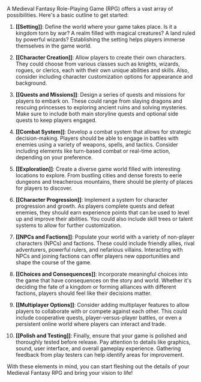 A Medieval Fantasy Role-Playing Game (RPG) offers a vast array of possibilities. Here's a basic outline to get started:

1. **[[Setting]]**: Define the world where your game takes place. Is it a kingdom torn by war? A realm filled with magical creatures? A land ruled by powerful wizards? Establishing the setting helps players immerse themselves in the game world.

2. **[[Character Creation]]**: Allow players to create their own characters. They could choose from various classes such as knights, wizards, rogues, or clerics, each with their own unique abilities and skills. Also, consider including character customization options for appearance and background.

3. **[[Quests and Missions]]**: Design a series of quests and missions for players to embark on. These could range from slaying dragons and rescuing princesses to exploring ancient ruins and solving mysteries. Make sure to include both main storyline quests and optional side quests to keep players engaged.

4. **[[Combat System]]**: Develop a combat system that allows for strategic decision-making. Players should be able to engage in battles with enemies using a variety of weapons, spells, and tactics. Consider including elements like turn-based combat or real-time action, depending on your preference.

5. **[[Exploration]]**: Create a diverse game world filled with interesting locations to explore. From bustling cities and dense forests to eerie dungeons and treacherous mountains, there should be plenty of places for players to discover.

6. **[[Character Progression]]**: Implement a system for character progression and growth. As players complete quests and defeat enemies, they should earn experience points that can be used to level up and improve their abilities. You could also include skill trees or talent systems to allow for further customization.

7. **[[NPCs and Factions]]**: Populate your world with a variety of non-player characters (NPCs) and factions. These could include friendly allies, rival adventurers, powerful rulers, and nefarious villains. Interacting with NPCs and joining factions can offer players new opportunities and shape the course of the game.

8. **[[Choices and Consequences]]**: Incorporate meaningful choices into the game that have consequences on the story and world. Whether it's deciding the fate of a kingdom or forming alliances with different factions, players should feel like their decisions matter.

9. **[[Multiplayer Options]]**: Consider adding multiplayer features to allow players to collaborate with or compete against each other. This could include cooperative quests, player-versus-player battles, or even a persistent online world where players can interact and trade.

10. **[[Polish and Testing]]**: Finally, ensure that your game is polished and thoroughly tested before release. Pay attention to details like graphics, sound, user interface, and overall gameplay experience. Gathering feedback from play testers can help identify areas for improvement.

With these elements in mind, you can start fleshing out the details of your Medieval Fantasy RPG and bring your vision to life!